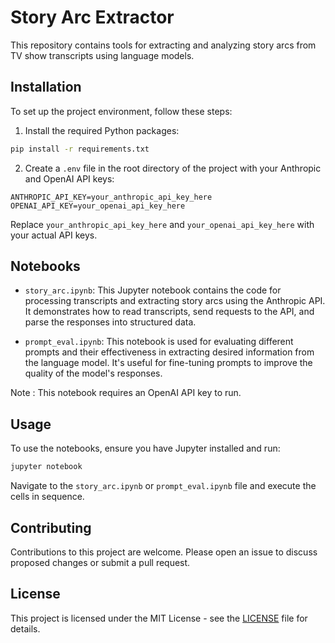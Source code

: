 # Story Arc Extractor

This repository contains tools for extracting and analyzing story arcs from TV show transcripts using language models.

## Installation

To set up the project environment, follow these steps:

1. Install the required Python packages:

```bash
pip install -r requirements.txt
```

2. Create a `.env` file in the root directory of the project with your Anthropic and OpenAI API keys:

```plaintext
ANTHROPIC_API_KEY=your_anthropic_api_key_here
OPENAI_API_KEY=your_openai_api_key_here
```

Replace `your_anthropic_api_key_here` and `your_openai_api_key_here` with your actual API keys.

## Notebooks

- `story_arc.ipynb`: This Jupyter notebook contains the code for processing transcripts and extracting story arcs using the Anthropic API. It demonstrates how to read transcripts, send requests to the API, and parse the responses into structured data.

- `prompt_eval.ipynb`: This notebook is used for evaluating different prompts and their effectiveness in extracting desired information from the language model. It's useful for fine-tuning prompts to improve the quality of the model's responses.

Note : This notebook requires an OpenAI API key to run.

## Usage

To use the notebooks, ensure you have Jupyter installed and run:

```bash
jupyter notebook
```

Navigate to the `story_arc.ipynb` or `prompt_eval.ipynb` file and execute the cells in sequence.

## Contributing

Contributions to this project are welcome. Please open an issue to discuss proposed changes or submit a pull request.

## License

This project is licensed under the MIT License - see the [LICENSE](LICENSE) file for details.